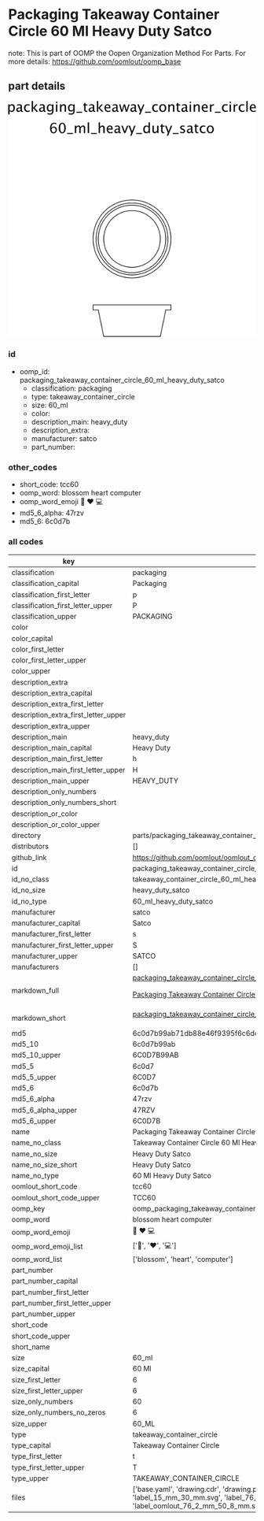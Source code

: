 # Packaging Takeaway Container Circle 60 Ml Heavy Duty Satco  

note: This is part of OOMP the Oopen Organization Method For Parts. For more details: https://github.com/oomlout/oomp_base

##  part details

[![](drawing_600.png)](drawing.png)




### id
* oomp_id: packaging_takeaway_container_circle_60_ml_heavy_duty_satco
  * classification: packaging
  * type: takeaway_container_circle
  * size: 60_ml
  * color: 
  * description_main: heavy_duty
  * description_extra: 
  * manufacturer: satco
  * part_number: 

### other_codes
* short_code: tcc60
* oomp_word: blossom heart computer
* oomp_word_emoji :blossom: :heart: :computer:
* md5_6_alpha: 47rzv
* md5_6: 6c0d7b

### all codes 
| key | value |  
| --- | --- |  
| classification | packaging |  
| classification_capital | Packaging |  
| classification_first_letter | p |  
| classification_first_letter_upper | P |  
| classification_upper | PACKAGING |  
| color |  |  
| color_capital |  |  
| color_first_letter |  |  
| color_first_letter_upper |  |  
| color_upper |  |  
| description_extra |  |  
| description_extra_capital |  |  
| description_extra_first_letter |  |  
| description_extra_first_letter_upper |  |  
| description_extra_upper |  |  
| description_main | heavy_duty |  
| description_main_capital | Heavy Duty |  
| description_main_first_letter | h |  
| description_main_first_letter_upper | H |  
| description_main_upper | HEAVY_DUTY |  
| description_only_numbers |  |  
| description_only_numbers_short |   |  
| description_or_color |   |  
| description_or_color_upper |   |  
| directory | parts/packaging_takeaway_container_circle_60_ml_heavy_duty_satco |  
| distributors | [] |  
| github_link | https://github.com/oomlout/oomlout_oomp_part_src/tree/main/parts/packaging_takeaway_container_circle_60_ml_heavy_duty_satco/working |  
| id | packaging_takeaway_container_circle_60_ml_heavy_duty_satco |  
| id_no_class | takeaway_container_circle_60_ml_heavy_duty_satco |  
| id_no_size | heavy_duty_satco |  
| id_no_type | 60_ml_heavy_duty_satco |  
| manufacturer | satco |  
| manufacturer_capital | Satco |  
| manufacturer_first_letter | s |  
| manufacturer_first_letter_upper | S |  
| manufacturer_upper | SATCO |  
| manufacturers | [] |  
| markdown_full | [packaging_takeaway_container_circle_60_ml_heavy_duty_satco](https://github.com/oomlout/oomlout_oomp_part_src/tree/main/parts/packaging_takeaway_container_circle_60_ml_heavy_duty_satco/working)<br>[](https://github.com/oomlout/oomlout_oomp_part_src/tree/main/parts/packaging_takeaway_container_circle_60_ml_heavy_duty_satco/working)<br>[Packaging Takeaway Container Circle 60 Ml Heavy Duty Satco](https://github.com/oomlout/oomlout_oomp_part_src/tree/main/parts/packaging_takeaway_container_circle_60_ml_heavy_duty_satco/working)<br><br> |  
| markdown_short | [packaging_takeaway_container_circle_60_ml_heavy_duty_satco](https://github.com/oomlout/oomlout_oomp_part_src/tree/main/parts/packaging_takeaway_container_circle_60_ml_heavy_duty_satco/working)<br><br> |  
| md5 | 6c0d7b99ab71db88e46f9395f6c6de95 |  
| md5_10 | 6c0d7b99ab |  
| md5_10_upper | 6C0D7B99AB |  
| md5_5 | 6c0d7 |  
| md5_5_upper | 6C0D7 |  
| md5_6 | 6c0d7b |  
| md5_6_alpha | 47rzv |  
| md5_6_alpha_upper | 47RZV |  
| md5_6_upper | 6C0D7B |  
| name | Packaging Takeaway Container Circle 60 Ml Heavy Duty Satco |  
| name_no_class | Takeaway Container Circle 60 Ml Heavy Duty Satco |  
| name_no_size | Heavy Duty Satco |  
| name_no_size_short | Heavy Duty Satco |  
| name_no_type | 60 Ml Heavy Duty Satco |  
| oomlout_short_code | tcc60 |  
| oomlout_short_code_upper | TCC60 |  
| oomp_key | oomp_packaging_takeaway_container_circle_60_ml_heavy_duty_satco |  
| oomp_word | blossom heart computer |  
| oomp_word_emoji | :blossom: :heart: :computer: |  
| oomp_word_emoji_list | [':blossom:', ':heart:', ':computer:'] |  
| oomp_word_list | ['blossom', 'heart', 'computer'] |  
| part_number |  |  
| part_number_capital |  |  
| part_number_first_letter |  |  
| part_number_first_letter_upper |  |  
| part_number_upper |  |  
| short_code |  |  
| short_code_upper |  |  
| short_name |  |  
| size | 60_ml |  
| size_capital | 60 Ml |  
| size_first_letter | 6 |  
| size_first_letter_upper | 6 |  
| size_only_numbers | 60 |  
| size_only_numbers_no_zeros | 6 |  
| size_upper | 60_ML |  
| type | takeaway_container_circle |  
| type_capital | Takeaway Container Circle |  
| type_first_letter | t |  
| type_first_letter_upper | T |  
| type_upper | TAKEAWAY_CONTAINER_CIRCLE |  
| files | ['base.yaml', 'drawing.cdr', 'drawing.pdf', 'drawing.png', 'drawing.svg', 'drawing_300.png', 'drawing_600.png', 'label_15_mm_30_mm.pdf', 'label_15_mm_30_mm.svg', 'label_76_2_mm_50_8_mm.pdf', 'label_76_2_mm_50_8_mm.svg', 'label_oomlout_76_2_mm_50_8_mm.pdf', 'label_oomlout_76_2_mm_50_8_mm.svg', 'readme.md', 'working.json', 'working.yaml'] |  

